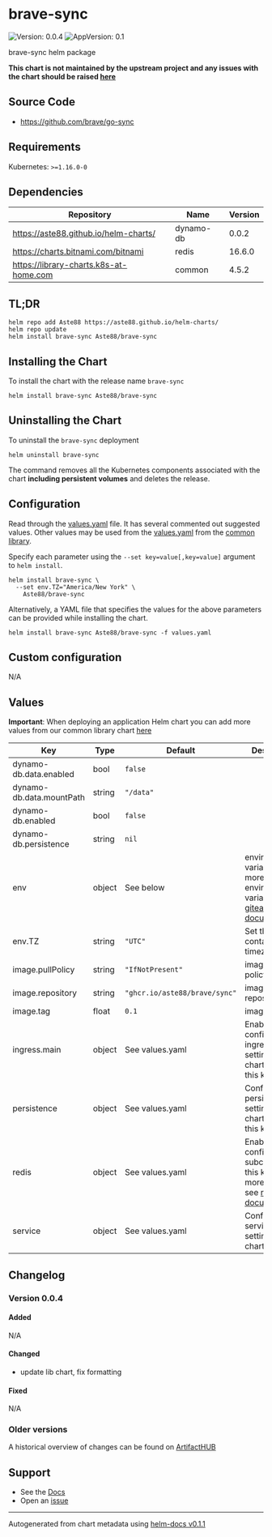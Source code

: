 # brave-sync

![Version: 0.0.4](https://img.shields.io/badge/Version-0.0.4-informational?style=flat-square) ![AppVersion: 0.1](https://img.shields.io/badge/AppVersion-0.1-informational?style=flat-square)

brave-sync helm package

**This chart is not maintained by the upstream project and any issues with the chart should be raised [here](https://github.com/Aste88/helm-charts/issues/new/choose)**

## Source Code

* <https://github.com/brave/go-sync>

## Requirements

Kubernetes: `>=1.16.0-0`

## Dependencies

| Repository | Name | Version |
|------------|------|---------|
| https://aste88.github.io/helm-charts/ | dynamo-db | 0.0.2 |
| https://charts.bitnami.com/bitnami | redis | 16.6.0 |
| https://library-charts.k8s-at-home.com | common | 4.5.2 |

## TL;DR

```console
helm repo add Aste88 https://aste88.github.io/helm-charts/
helm repo update
helm install brave-sync Aste88/brave-sync
```

## Installing the Chart

To install the chart with the release name `brave-sync`

```console
helm install brave-sync Aste88/brave-sync
```

## Uninstalling the Chart

To uninstall the `brave-sync` deployment

```console
helm uninstall brave-sync
```

The command removes all the Kubernetes components associated with the chart **including persistent volumes** and deletes the release.

## Configuration

Read through the [values.yaml](./values.yaml) file. It has several commented out suggested values.
Other values may be used from the [values.yaml](https://github.com/k8s-at-home/library-charts/tree/main/charts/stable/common/values.yaml) from the [common library](https://github.com/k8s-at-home/library-charts/tree/main/charts/stable/common).

Specify each parameter using the `--set key=value[,key=value]` argument to `helm install`.

```console
helm install brave-sync \
  --set env.TZ="America/New York" \
    Aste88/brave-sync
```

Alternatively, a YAML file that specifies the values for the above parameters can be provided while installing the chart.

```console
helm install brave-sync Aste88/brave-sync -f values.yaml
```

## Custom configuration

N/A

## Values

**Important**: When deploying an application Helm chart you can add more values from our common library chart [here](https://github.com/k8s-at-home/library-charts/tree/main/charts/stable/common)

| Key | Type | Default | Description |
|-----|------|---------|-------------|
| dynamo-db.data.enabled | bool | `false` |  |
| dynamo-db.data.mountPath | string | `"/data"` |  |
| dynamo-db.enabled | bool | `false` |  |
| dynamo-db.persistence | string | `nil` |  |
| env | object | See below | environment variables. See more environment variables in the [gitea documentation](https://gitea.org/docs). |
| env.TZ | string | `"UTC"` | Set the container timezone |
| image.pullPolicy | string | `"IfNotPresent"` | image pull policy |
| image.repository | string | `"ghcr.io/aste88/brave/sync"` | image repository |
| image.tag | float | `0.1` | image tag |
| ingress.main | object | See values.yaml | Enable and configure ingress settings for the chart under this key. |
| persistence | object | See values.yaml | Configure persistence settings for the chart under this key. |
| redis | object | See values.yaml | Enable and configure redis subchart under this key.    For more options see [redis chart documentation](https://github.com/bitnami/charts/tree/master/bitnami/redis) |
| service | object | See values.yaml | Configures service settings for the chart. |

## Changelog

### Version 0.0.4

#### Added

N/A

#### Changed

* update lib chart, fix formatting

#### Fixed

N/A

### Older versions

A historical overview of changes can be found on [ArtifactHUB](https://artifacthub.io/packages/helm/aste88-helm-charts/brave-sync?modal=changelog)

## Support

- See the [Docs](https://docs.k8s-at-home.com/our-helm-charts/getting-started/)
- Open an [issue](https://github.com/Aste88/helm-charts/issues/new/choose)

----------------------------------------------
Autogenerated from chart metadata using [helm-docs v0.1.1](https://github.com/k8s-at-home/helm-docs/releases/v0.1.1)
